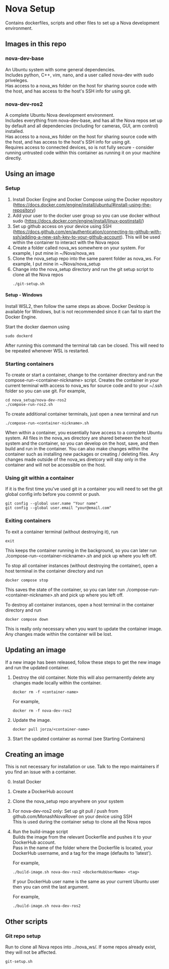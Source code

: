 # Nova Setup

Contains dockerfiles, scripts and other files to set up a Nova development environment.


## Images in this repo

### nova-dev-base
An Ubuntu system with some general dependencies.  
Includes python, C++, vim, nano, and a user called nova-dev with sudo priveleges.  
Has access to a nova_ws folder on the host for sharing source code with the host, and has access to the host's SSH info for using git.  

### nova-dev-ros2
A complete Ubuntu Nova development environment.  
Includes everything from nova-dev-base, and has all the Nova repos set up by default and all dependencies (including for cameras, GUI, arm control) installed.  
Has access to a nova_ws folder on the host for sharing source code with the host, and has access to the host's SSH info for using git.  
Requires access to connected devices, so is not fully secure - consider running untrusted code within this container as running it on your machine directly.


## Using an image

### Setup
1. Install Docker Engine and Docker Compose using the Docker repository (https://docs.docker.com/engine/install/ubuntu/#install-using-the-repository)
2. Add your user to the docker user group so you can use docker without sudo (https://docs.docker.com/engine/install/linux-postinstall/)
3. Set up github access on your device using SSH (https://docs.github.com/en/authentication/connecting-to-github-with-ssh/adding-a-new-ssh-key-to-your-github-account). This will be used within the container to interact with the Nova repos
4. Create a folder called nova_ws somewhere on your system. For example, I put mine in ~/Nova/nova_ws
5. Clone the nova_setup repo into the same parent folder as nova_ws. For example, I put mine in ~/Nova/nova_setup
6. Change into the nova_setup directory and run the git setup script to clone all the Nova repos
    ```
    ./git-setup.sh
    ```

#### Setup - Windows
Install WSL2, then follow the same steps as above. Docker Desktop is available for Windows, but is not recommended since it can fail to start the Docker Engine.

Start the docker daemon using
```
sudo dockerd
```
After running this command the terminal tab can be closed. This will need to be repeated whenever WSL is restarted.

### Starting containers
To create or start a container, change to the container directory and run the compose-run-\<container-nickname\> script.
Creates the container in your current terminal with access to nova_ws for source code and to your ~/.ssh folder so you can use git.
For example,
```   
cd nova_setup/nova-dev-ros2
./compose-run-ros2.sh
```
 
To create additional container terminals, just open a new terminal and run
```
./compose-run-<container-nickname>.sh
```

When within a container, you essentially have access to a complete Ubuntu system.
All files in the nova_ws directory are shared between the host system and the container, so you can develop on the host, save, and then build and run in the container.
You can also make changes within the container such as installing new packages or creating / deleting files.
Any changes made outside of the nova_ws diretcory will stay only in the container and will not be accessible on the host.

### Using git within a container
If it is the first time you've used git in a container you will need to set the git global config info before you commit or push.
```
git config --global user.name "Your name"
git config --global user.email "your@email.com"
```
 
### Exiting containers
To exit a container terminal (without destroying it), run
```
exit
```

This keeps the container running in the background, so you can later run ./compose-run-\<container-nickname\>.sh and pick up where you left off.
 
To stop all container instances (without destroying the container), open a host terminal in the container directory and run
```    
docker compose stop
```
 
This saves the state of the container, so you can later run ./compose-run-\<container-nickname\>.sh and pick up where you left off.

To destroy all container instances, open a host terminal in the container directory and run
```    
docker compose down
```

This is really only necessary when you want to update the container image. Any changes made within the container will be lost.
    
## Updating an image
If a new image has been released, follow these steps to get the new image and run the updated container.
1. Destroy the old container. Note this will also permanently delete any changes made locally within the container.
    ```
    docker rm -f <container-name>
    ```
    For example,
    ```
    docker rm -f nova-dev-ros2
    ```
2. Update the image.
    ```
    docker pull jorza/<container-name>
    ```
3. Start the updated container as normal (see Starting Containers)

## Creating an image

This is not necessary for installation or use. Talk to the repo maintainers if you find an issue with a container.

0. Install Docker
1. Create a DockerHub account
2. Clone the nova_setup repo anywhere on your system
3. For nova-dev-ros2 only: Set up git pull / push from github.com/MonashNovaRover on your device using SSH  
    This is used during the container setup to clone all the Nova repos
4. Run the build-image script  
    Builds the image from the relevant Dockerfile and pushes it to your DockerHub account.  
    Pass in the name of the folder where the Dockerfile is located, your DockerHub username, and a tag for the image (defaults to 'latest').

    For example,
    ```  
    ./build-image.sh nova-dev-ros2 <dockerHubUserName> <tag>
    ```
    If your DockerHub user name is the same as your current Ubuntu user
    then you can omit the last argument.

    For example,
    ```
    ./build-image.sh nova-dev-ros2
    ```

## Other scripts
### Git repo setup
Run to clone all Nova repos into ../nova_ws/. If some repos already exist, they will not be affected.
```
git-setup.sh
```
